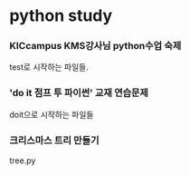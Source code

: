 # python study

### KICcampus KMS강사님 python수업 숙제
test로 시작하는 파일들.


### 'do it 점프 투 파이썬' 교재 연습문제
doit으로 시작하는 파일들

### 크리스마스 트리 만들기
tree.py
